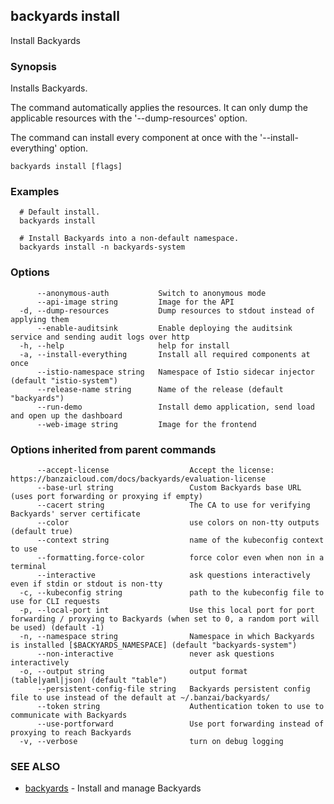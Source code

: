 ## backyards install

Install Backyards

### Synopsis

Installs Backyards.

The command automatically applies the resources.
It can only dump the applicable resources with the '--dump-resources' option.

The command can install every component at once with the '--install-everything' option.

```
backyards install [flags]
```

### Examples

```
  # Default install.
  backyards install

  # Install Backyards into a non-default namespace.
  backyards install -n backyards-system
```

### Options

```
      --anonymous-auth           Switch to anonymous mode
      --api-image string         Image for the API
  -d, --dump-resources           Dump resources to stdout instead of applying them
      --enable-auditsink         Enable deploying the auditsink service and sending audit logs over http
  -h, --help                     help for install
  -a, --install-everything       Install all required components at once
      --istio-namespace string   Namespace of Istio sidecar injector (default "istio-system")
      --release-name string      Name of the release (default "backyards")
      --run-demo                 Install demo application, send load and open up the dashboard
      --web-image string         Image for the frontend
```

### Options inherited from parent commands

```
      --accept-license                  Accept the license: https://banzaicloud.com/docs/backyards/evaluation-license
      --base-url string                 Custom Backyards base URL (uses port forwarding or proxying if empty)
      --cacert string                   The CA to use for verifying Backyards' server certificate
      --color                           use colors on non-tty outputs (default true)
      --context string                  name of the kubeconfig context to use
      --formatting.force-color          force color even when non in a terminal
      --interactive                     ask questions interactively even if stdin or stdout is non-tty
  -c, --kubeconfig string               path to the kubeconfig file to use for CLI requests
  -p, --local-port int                  Use this local port for port forwarding / proxying to Backyards (when set to 0, a random port will be used) (default -1)
  -n, --namespace string                Namespace in which Backyards is installed [$BACKYARDS_NAMESPACE] (default "backyards-system")
      --non-interactive                 never ask questions interactively
  -o, --output string                   output format (table|yaml|json) (default "table")
      --persistent-config-file string   Backyards persistent config file to use instead of the default at ~/.banzai/backyards/
      --token string                    Authentication token to use to communicate with Backyards
      --use-portforward                 Use port forwarding instead of proxying to reach Backyards
  -v, --verbose                         turn on debug logging
```

### SEE ALSO

* [backyards](backyards.md)	 - Install and manage Backyards

